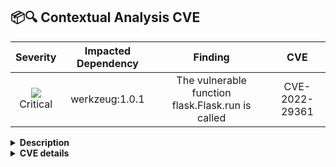 
## 📦🔍 Contextual Analysis CVE
<div align='center'>

| Severity                | Impacted Dependency                  | Finding                  | CVE                  |
| :---------------------: | :-----------------------------------: | :-----------------------------------: | :-----------------------------------: |
| ![](https://raw.githubusercontent.com/jfrog/frogbot/master/resources/v2/applicableCriticalSeverity.png)<br>Critical | werkzeug:1.0.1 | The vulnerable function flask.Flask.run is called | CVE-2022-29361 |

</div>

<details>
<summary> <b>Description</b> </summary>
<br>

The scanner checks whether the vulnerable `Development Server` of the `werkzeug` library is used by looking for calls to `werkzeug.serving.run_simple()`.

</details>

<details>
<summary> <b>CVE details</b> </summary>
<br>

cveDetails

</details>
